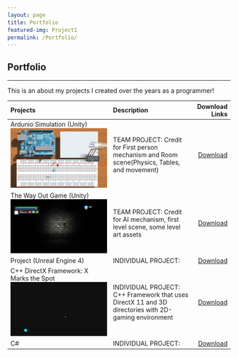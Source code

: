 ```yaml
---
layout: page
title: Portfolio
featured-img: Project1
permalink: /Portfolio/
---
```


## Portfolio
----

This is an about my projects I created over the years as a programmer!


| Projects            |     Description   | Download Links        |
| :---                |     :----        |                   ---:|
| Ardunio Simulation (Unity) ![Ardunio Unity Project](/assets/img/Project1.JPG)  |TEAM PROJECT: Credit for First person mechanism and Room scene(Physics, Tables, and movement)| <a href="http://www.mediafire.com/file/mnq1h193ohrcg9m/DownToTheWire_Gold_Release.rar" download>Download</a>   |
| The Way Out Game (Unity)    ![The Way Out](/assets/img/Project2.JPG) |TEAM PROJECT: Credit for AI mechanism, first level scene, some level art assets         |<a href="http://www.mediafire.com/file/s5kbq3nsncm2880/The%20Way%20Out%20Gold%20Release.zip" download>Download</a>   |
| Project (Unreal Engine 4)  |INDIVIDUAL PROJECT:                  |        <a href=""  download>Download</a>             |
| C++ DirectX Framework:  X Marks the Spot  ![C++ Framework](/assets/img/Project3.JPG) |INDIVIDUAL PROJECT:  C++ Framework that uses DirectX 11 and 3D directories with 2D-gaming environment                  |        <a href="https://github.com/ReckoningHero/X-Marks-the-Spot"  download>Download</a>             |
| C#    |INDIVIDUAL PROJECT:                  |        <a href=""  download>Download</a>             |
